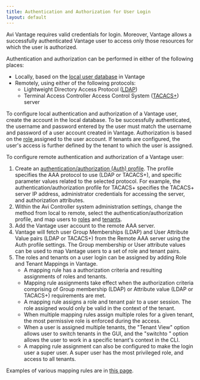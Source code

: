 ```yaml
---
title: Authentication and Authorization for User Login
layout: default
---
```

Avi Vantage requires valid credentials for login. Moreover, Vantage allows a successfully authenticated Vantage user to access only those resources for which the user is authorized.

Authentication and authorization can be performed in either of the following places:

* Locally, based on the <a href="/docs/latest/user-accounts">local user database</a> in Vantage
* Remotely, using either of the following protocols:  
    * Lightweight Directory Access Protocol (<a href="/docs/latest/ldap-authentication">LDAP</a>)
    * Terminal Access Controller Access Control System (<a href="/docs/latest/tacacs-for-avi-vantage-users">TACACS+</a>) server 

To configure local authentication and authorization of a Vantage user, create the account in the local database. To be successfully authenticated, the username and password entered by the user must match the username and password of a user account created in Vantage. Authorization is based on the <a href="/docs/latest/user-account-roles">role </a>assigned to the user account. If tenants are configured, the user's access is further defined by the tenant to which the user is assigned.

To configure remote authentication and authorization of a Vantage user:

1. Create an <a href="/docs/latest/auth-profile">authentication/authorization (Auth) profile</a>. The profile specifies the AAA protocol to use (LDAP or TACACS+), and specific parameter values related to the selected protocol. For example, the authentication/authorization profile for TACACS+ specifies the TACACS+ server IP address, administrator credentials for accessing the server, and authorization attributes.
1. Within the Avi Controller system administration settings, change the method from local to remote, select the authentication/authorization profile, and map users to <a href="/docs/latest/user-account-roles">roles</a> and <a href="/docs/latest/tenants">tenants</a>.
1. Add the Vantage user account to the remote AAA server.
1. Vantage will fetch user Group Memberships (LDAP) and User Attribute Value pairs (LDAP or TACACS+) from the Remote AAA server using the Auth profile settings. The Group membership or User attribute values can be used to map Vantage users to a set of role and tenant pairs.
1. The roles and tenants on a user login can be assigned by adding Role and Tenant Mappings in Vantage.  
    * A mapping rule has a authorization criteria and resulting assignments of roles and tenants.
    * Mapping rule assignments take effect when the authorization criteria comprising of Group membership (LDAP) or Attribute value (LDAP or TACACS+) requirements are met.
    * A mapping rule assigns a role and tenant pair to a user session. The role assigned would only be valid in the context of the tenant.
    * When multiple mapping rules assign multiple roles for a given tenant, the most permissive role is enforced during the access.
    * When a user is assigned multiple tenants, the "Tenant View" option allows user to switch tenants in the GUI, and the "switchto <tenant>" option allows the user to work in a specific tenant's context in the CLI.
    * A mapping rule assignment can also be configured to make the login user a super user. A super user has the most privileged role, and access to all tenants. 

Examples of various mapping rules are in <a href="/docs/latest/authorization-tenant-and-role-mapping-examples">this page</a>.

 

 
</tenant>